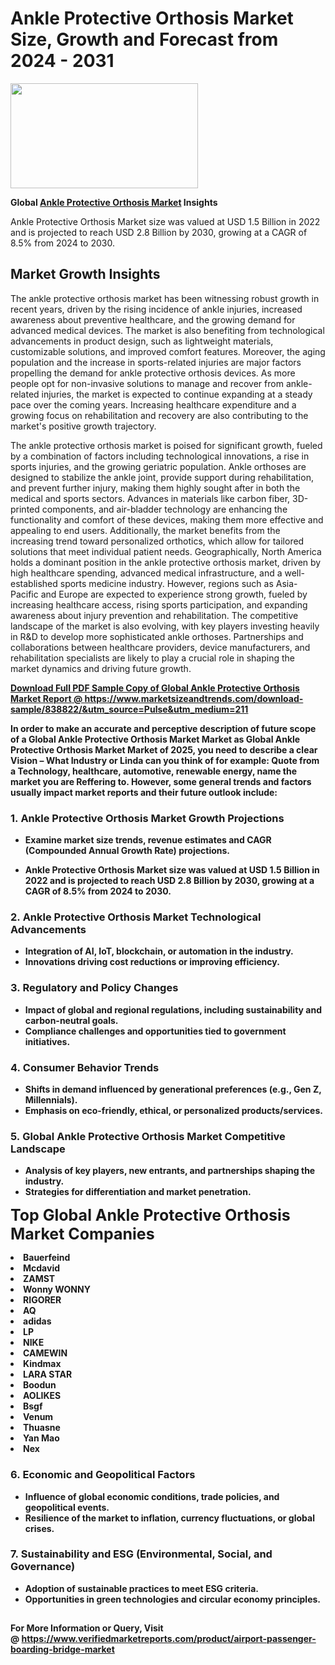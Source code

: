 <H1>Ankle Protective Orthosis Market Size, Growth and Forecast from 2024 - 2031</H1><img class="aligncenter size-medium wp-image-584254" src="https://thirdeyenews.in/wp-content/uploads/2024/09/Global-Market-Research-300x168.jpeg" alt="" width="300" height="168" /><p><strong>Global&nbsp;<a href="https://www.marketsizeandtrends.com/download-sample/838822/&amp;utm_source=Pulse&amp;utm_medium=211">Ankle Protective Orthosis Market</a> Insights</strong></p><p>Ankle Protective Orthosis Market size was valued at USD 1.5 Billion in 2022 and is projected to reach USD 2.8 Billion by 2030, growing at a CAGR of 8.5% from 2024 to 2030.</p><p><h2>Market Growth Insights</h2> <p>The ankle protective orthosis market has been witnessing robust growth in recent years, driven by the rising incidence of ankle injuries, increased awareness about preventive healthcare, and the growing demand for advanced medical devices. The market is also benefiting from technological advancements in product design, such as lightweight materials, customizable solutions, and improved comfort features. Moreover, the aging population and the increase in sports-related injuries are major factors propelling the demand for ankle protective orthosis devices. As more people opt for non-invasive solutions to manage and recover from ankle-related injuries, the market is expected to continue expanding at a steady pace over the coming years. Increasing healthcare expenditure and a growing focus on rehabilitation and recovery are also contributing to the market's positive growth trajectory.</p> <p><strong><a href="#"></a></strong></p> <p>The ankle protective orthosis market is poised for significant growth, fueled by a combination of factors including technological innovations, a rise in sports injuries, and the growing geriatric population. Ankle orthoses are designed to stabilize the ankle joint, provide support during rehabilitation, and prevent further injury, making them highly sought after in both the medical and sports sectors. Advances in materials like carbon fiber, 3D-printed components, and air-bladder technology are enhancing the functionality and comfort of these devices, making them more effective and appealing to end users. Additionally, the market benefits from the increasing trend toward personalized orthotics, which allow for tailored solutions that meet individual patient needs. Geographically, North America holds a dominant position in the ankle protective orthosis market, driven by high healthcare spending, advanced medical infrastructure, and a well-established sports medicine industry. However, regions such as Asia-Pacific and Europe are expected to experience strong growth, fueled by increasing healthcare access, rising sports participation, and expanding awareness about injury prevention and rehabilitation. The competitive landscape of the market is also evolving, with key players investing heavily in R&D to develop more sophisticated ankle orthoses. Partnerships and collaborations between healthcare providers, device manufacturers, and rehabilitation specialists are likely to play a crucial role in shaping the market dynamics and driving future growth.</p> <p><strong><a href="#"></p><p><span class=""><strong>Download Full PDF Sample Copy of Global Ankle Protective Orthosis Market Report</strong> @ <a href="https://www.marketsizeandtrends.com/download-sample/838822/&amp;utm_source=Pulse&amp;utm_medium=211" target="_blank">https://www.marketsizeandtrends.com/download-sample/838822/&amp;utm_source=Pulse&amp;utm_medium=211</a></span></p><p>In order to make an accurate and perceptive description of future scope of a Global&nbsp;Ankle Protective Orthosis Market Market as Global&nbsp;Ankle Protective Orthosis Market Market of 2025, you need to describe a clear Vision &ndash; What Industry or Linda can you think of for example: Quote from a Technology, healthcare, automotive, renewable energy, name the market you are Reffering to. However, some general trends and factors usually impact market reports and their future outlook include:</p><h3>1.&nbsp;<strong>Ankle Protective Orthosis Market Growth Projections</strong></h3><ul><li>Examine market size trends, revenue estimates and CAGR (Compounded Annual Growth Rate) projections.</li><li><p>Ankle Protective Orthosis Market size was valued at USD 1.5 Billion in 2022 and is projected to reach USD 2.8 Billion by 2030, growing at a CAGR of 8.5% from 2024 to 2030.</p></li></ul><h3>2.&nbsp;<strong>Ankle Protective Orthosis Market Technological Advancements</strong></h3><ul><li>Integration of AI, IoT, blockchain, or automation in the industry.</li><li>Innovations driving cost reductions or improving efficiency.</li></ul><h3>3.&nbsp;<strong>Regulatory and Policy Changes</strong></h3><ul><li>Impact of global and regional regulations, including sustainability and carbon-neutral goals.</li><li>Compliance challenges and opportunities tied to government initiatives.</li></ul><h3>4.&nbsp;<strong>Consumer Behavior Trends</strong></h3><ul><li>Shifts in demand influenced by generational preferences (e.g., Gen Z, Millennials).</li><li>Emphasis on eco-friendly, ethical, or personalized products/services.</li></ul><h3>5.&nbsp;<strong>Global Ankle Protective Orthosis Market Competitive Landscape</strong></h3><ul><li>Analysis of key players, new entrants, and partnerships shaping the industry.</li><li>Strategies for differentiation and market penetration.</li></ul><p data-pm-slice="1 1 []"><span style="color: inherit; font-family: inherit; font-size: 25px;">Top Global Ankle Protective Orthosis Market Companies</span></p><div class="" data-test-id=""><p><li>Bauerfeind</li><li> Mcdavid</li><li> ZAMST</li><li> Wonny WONNY</li><li> RIGORER</li><li> AQ</li><li> adidas</li><li> LP</li><li> NIKE</li><li> CAMEWIN</li><li> Kindmax</li><li> LARA STAR</li><li> Boodun</li><li> AOLIKES</li><li> Bsgf</li><li> Venum</li><li> Thuasne</li><li> Yan Mao</li><li> Nex</li></p></div><h3>6.&nbsp;<strong>Economic and Geopolitical Factors</strong></h3><ul><li>Influence of global economic conditions, trade policies, and geopolitical events.</li><li>Resilience of the market to inflation, currency fluctuations, or global crises.</li></ul><h3>7.&nbsp;<strong>Sustainability and ESG (Environmental, Social, and Governance)</strong></h3><ul><li>Adoption of sustainable practices to meet ESG criteria.</li><li>Opportunities in green technologies and circular economy principles.</li></ul><h2><strong style="font-size: 14px;">For More Information or Query, Visit @&nbsp;</strong><a style="background-color: #ffffff; font-size: 14px;" href="https://www.marketsizeandtrends.com/report/ankle-protective-orthosis-market/" target="_blank">https://www.verifiedmarketreports.com/product/airport-passenger-boarding-bridge-market</a></h2>
